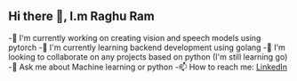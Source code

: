 ## Hi there 👋, I.m Raghu Ram

-🔭 I'm currently working on creating vision and speech models using pytorch
-🌱 I'm currently learning backend development using golang
-👯 I'm looking to collaborate on any projects based on python (I'm still learning go)
-💬 Ask me about Machine learning or python
-📫 How to reach me: <a href="https://linkedin.com/in/raghu-ram-sai-lingutla-atom" target="blank">LinkedIn</a>
<!--
**RaghuRam2005/RaghuRam2005** is a ✨ _special_ ✨ repository because its `README.md` (this file) appears on your GitHub profile.

Here are some ideas to get you started:

- 🔭 I’m currently working on ...
- 🌱 I’m currently learning ...
- 👯 I’m looking to collaborate on ...
- 🤔 I’m looking for help with ...
- 💬 Ask me about ...
- 📫 How to reach me: ...
- 😄 Pronouns: ...
- ⚡ Fun fact: ...
-->
